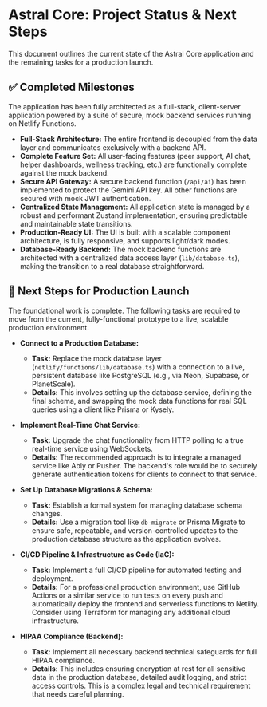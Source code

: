 # Astral Core: Project Status & Next Steps

This document outlines the current state of the Astral Core application and the remaining tasks for a production launch.

## ✅ Completed Milestones

The application has been fully architected as a full-stack, client-server application powered by a suite of secure, mock backend services running on Netlify Functions.

-   **Full-Stack Architecture:** The entire frontend is decoupled from the data layer and communicates exclusively with a backend API.
-   **Complete Feature Set:** All user-facing features (peer support, AI chat, helper dashboards, wellness tracking, etc.) are functionally complete against the mock backend.
-   **Secure API Gateway:** A secure backend function (`/api/ai`) has been implemented to protect the Gemini API key. All other functions are secured with mock JWT authentication.
-   **Centralized State Management:** All application state is managed by a robust and performant Zustand implementation, ensuring predictable and maintainable state transitions.
-   **Production-Ready UI:** The UI is built with a scalable component architecture, is fully responsive, and supports light/dark modes.
-   **Database-Ready Backend:** The mock backend functions are architected with a centralized data access layer (`lib/database.ts`), making the transition to a real database straightforward.

## 🚀 Next Steps for Production Launch

The foundational work is complete. The following tasks are required to move from the current, fully-functional prototype to a live, scalable production environment.

-   **Connect to a Production Database:**
    -   **Task:** Replace the mock database layer (`netlify/functions/lib/database.ts`) with a connection to a live, persistent database like PostgreSQL (e.g., via Neon, Supabase, or PlanetScale).
    -   **Details:** This involves setting up the database service, defining the final schema, and swapping the mock data functions for real SQL queries using a client like Prisma or Kysely.

-   **Implement Real-Time Chat Service:**
    -   **Task:** Upgrade the chat functionality from HTTP polling to a true real-time service using WebSockets.
    -   **Details:** The recommended approach is to integrate a managed service like Ably or Pusher. The backend's role would be to securely generate authentication tokens for clients to connect to that service.

-   **Set Up Database Migrations & Schema:**
    -   **Task:** Establish a formal system for managing database schema changes.
    -   **Details:** Use a migration tool like `db-migrate` or Prisma Migrate to ensure safe, repeatable, and version-controlled updates to the production database structure as the application evolves.

-   **CI/CD Pipeline & Infrastructure as Code (IaC):**
    -   **Task:** Implement a full CI/CD pipeline for automated testing and deployment.
    -   **Details:** For a professional production environment, use GitHub Actions or a similar service to run tests on every push and automatically deploy the frontend and serverless functions to Netlify. Consider using Terraform for managing any additional cloud infrastructure.

-   **HIPAA Compliance (Backend):**
    -   **Task:** Implement all necessary backend technical safeguards for full HIPAA compliance.
    -   **Details:** This includes ensuring encryption at rest for all sensitive data in the production database, detailed audit logging, and strict access controls. This is a complex legal and technical requirement that needs careful planning.